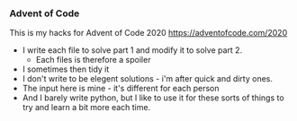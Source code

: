 ### Advent of Code

This is my hacks for Advent of Code 2020 https://adventofcode.com/2020

* I write each file to solve part 1 and modify it to solve part 2.
  * Each files is therefore a spoiler    
* I sometimes then tidy it
* I don't write to be elegent solutions - i'm after quick and dirty ones.
* The input here is mine - it's different for each person
* And I barely write python, but I like to use it for these sorts of things to try and learn a bit more each time.

